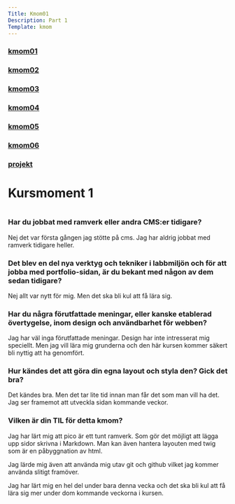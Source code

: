 ```yaml
---
Title: Kmom01
Description: Part 1
Template: kmom
---
```

<div class="sidebar">
    <h3><a href="kmom01">kmom01</a></h3>
    <h3><a href="kmom02">kmom02</a></h3>
    <h3><a href="kmom03">kmom03</a></h3>
    <h3><a href="kmom04">kmom04</a></h3>
    <h3><a href="kmom05">kmom05</a></h3>
    <h3><a href="kmom06">kmom06</a></h3>
    <h3><a href="project">projekt</a></h3>
</div>
<div class="kmom">

<h1>Kursmoment 1<h1/>

<h3> Har du jobbat med ramverk eller andra CMS:er tidigare? </h3>

<p>Nej det var första gången jag stötte på cms.
Jag har aldrig jobbat med ramverk tidigare heller.</p>

<h3> Det blev en del nya verktyg och tekniker i labbmiljön och för att jobba med portfolio-sidan, är du bekant med någon av dem sedan tidigare?</h3>

<p>Nej allt var nytt för mig. Men det ska bli kul att få lära sig.</p>

<h3> Har du några förutfattade meningar, eller kanske etablerad övertygelse, inom design och användbarhet för webben?</h3>

<p>Jag har väl inga förutfattade meningar. Design har inte intresserat mig speciellt. Men jag vill lära mig grunderna och den här kursen kommer säkert bli nyttig att ha genomfört.</p>

<h3> Hur kändes det att göra din egna layout och styla den? Gick det bra?</h3>

<p>Det kändes bra. Men det tar lite tid innan man får det som man vill ha det. Jag ser framemot att utveckla sidan kommande veckor.</p>

<h3> Vilken är din TIL för detta kmom?</h3>

<p>Jag har lärt mig att pico är ett tunt ramverk. Som gör det möjligt att lägga upp sidor skrivna i Markdown. Man kan även hantera layouten med twig som är en påbyggnation av html.

Jag lärde mig även att använda mig utav git och github vilket jag kommer använda slitigt framöver.

Jag har lärt mig en hel del under bara denna vecka och det ska bli kul att få lära sig mer under dom kommande veckorna i kursen.</p>

</div>

<div class="main-footer">
    <a href="kmom02"><i class="fas fa-chevron-right"></i></a>
</div>
